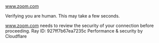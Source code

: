 www.zoom.com

Verifying you are human. This may take a few seconds.

www.zoom.com needs to review the security of your connection before proceeding.
Ray ID: 927ff7b67ea7235c
Performance & security by Cloudflare